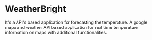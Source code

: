 # WeatherBright
It's a API's based application for forecasting the temperature. A google maps and weather API based application for real time temperature information on maps with additional functionalities.
